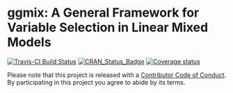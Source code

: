 # ggmix: A General Framework for Variable Selection in Linear Mixed Models

[![Travis-CI Build Status](https://travis-ci.org/sahirbhatnagar/ggmix.svg?branch=master)](https://travis-ci.org/sahirbhatnagar/ggmix)
[![CRAN_Status_Badge](http://www.r-pkg.org/badges/version/ggmix)](https://cran.r-project.org/package=ggmix)
[![Coverage status](https://codecov.io/gh/sahirbhatnagar/ggmix/branch/master/graph/badge.svg)](https://codecov.io/github/sahirbhatnagar/ggmix?branch=master)

Please note that this project is released with a [Contributor Code of Conduct](CONDUCT.md). By participating in this project you agree to abide by its terms.
